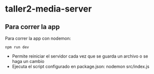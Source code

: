# taller2-media-server

## Para correr la app

Para correr la app con nodemon:

```
npm run dev
```

* Permite reiniciar el servidor cada vez que se guarda un archivo o se haga un cambio
* Ejecuta el script configurado en package.json: nodemon src/index.js


